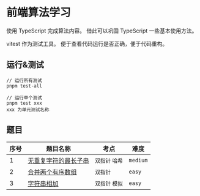 # 前端算法学习

使用 TypeScript 完成算法内容。
借此可以巩固 TypeScript 一些基本使用方法。

vitest 作为测试工具。
便于查看代码运行是否正确，便于代码重构。

## 运行&测试

```
// 运行所有测试
pnpm test-all
```

```
// 运行单个测试
pnpm test xxx
xxx 为单元测试名称
```

## 题目

| 序号 | 题目名称                                              | 考点            | 难度     |
| ---- | ----------------------------------------------------- | --------------- | -------- |
| 1    | [无重复字符的最长子串](./01-length-of-longest-subset) | `双指针` `哈希` | `medium` |
| 2    | [合并两个有序数组](./02-merge-sorted-arr)             | `双指针`        | `easy`   |
| 3    | [字符串相加](./03-add-strings)                        | `双指针` `模拟` | `easy`   |
